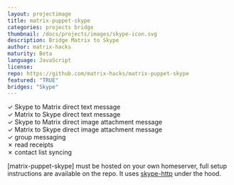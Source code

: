 ```yaml
---
layout: projectimage
title: matrix-puppet-skype
categories: projects bridge
thumbnail: /docs/projects/images/skype-icon.svg
description: Bridge Matrix to Skype
author: matrix-hacks
maturity: Beta
language: JavaScript
license: 
repo: https://github.com/matrix-hacks/matrix-puppet-skype
featured: "TRUE"
bridges: "Skype"
---
```


&#10003; Skype to Matrix direct text message  
&#10003; Matrix to Skype direct text message  
&#10003; Skype to Matrix direct image attachment message  
&#10003; Matrix to Skype direct image attachment message  
&#10003; group messaging  
&#10007; read receipts  
&#10007; contact list syncing 

[matrix-puppet-skype] must be hosted on your own homeserver, full
setup instructions are available on the repo. It uses
[skype-http](https://github.com/ocilo/skype-http) under the hood.
